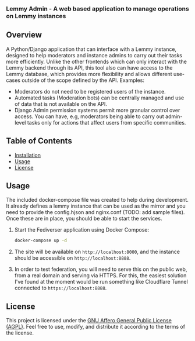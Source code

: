 ### Lemmy Admin - A web based application to manage operations on Lemmy instances

## Overview

A Python/Django application that can interface with a Lemmy instance,
designed to help moderators and instance admins to carry out their
tasks more efficiently. Unlike the other frontends which can only
interact with the Lemmy backend through its API, this tool also can
have access to the Lemmy database, which provides more flexibility and
allows different use-cases outside of the scope defined by the API. Examples:

 - Moderators do not need to be registered users of the instance.
 - Automated tasks (Moderation bots) can be centrally managed and use
   of data that is not available on the API.
 - Django Admin permission systems permit more granular control over
   access. You can have, e.g, moderators being able to carry out
   admin-level tasks only for actions that affect users from specific
   communities.


## Table of Contents

- [Installation](#installation)
- [Usage](#usage)
- [License](#license)



## Usage

The included docker-compose file was created to help during
development. It already defines a lemmy instance that can be used as
the mirror and you need to provide the config.hjson and nginx.conf
(TODO: add sample files). Once these are in place, you should be able
to start the services.

1. Start the Fediverser application using Docker Compose:

   ```bash
   docker-compose up -d
   ```

1. The site will be available on `http://localhost:8000`, and the instance should be accessible on `http://localhost:8888`.

1. In order to test federation, you will need to serve this on the public web, from a real domain and serving via HTTPS. For this, the easiest solution I've found at the moment would be run something like Cloudflare Tunnel connected to `https://localhost:8888`.


## License

This project is licensed under the [GNU Affero General Public License (AGPL)](LICENSE-AGPL-3.0). Feel free to use, modify, and distribute it according to the terms of the license.
